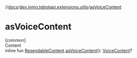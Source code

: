//[docs](../../index.md)/[dev.inmo.tgbotapi.extensions.utils](index.md)/[asVoiceContent](as-voice-content.md)



# asVoiceContent  
[common]  
Content  
inline fun [ResendableContent](../dev.inmo.tgbotapi.types.message.content.abstracts/-resendable-content/index.md).[asVoiceContent](as-voice-content.md)(): [VoiceContent](../dev.inmo.tgbotapi.types.message.content.media/-voice-content/index.md)?  




